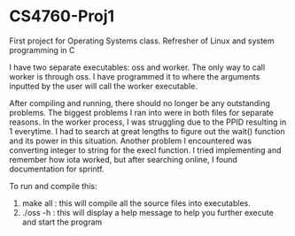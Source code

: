 # CS4760-Proj1
First project for Operating Systems class. Refresher of Linux and system programming in C

I have two separate executables: oss and worker. The only way to call worker is through oss. I have programmed it to where the arguments inputted by the user will call the worker executable. 

After compiling and running, there should no longer be any outstanding problems. The biggest problems I ran into were in both files for separate reasons. In the worker process, I was struggling due to the PPID resulting in 1 everytime. I had to search at great lengths to figure out the wait() function and its power in this situation. 
Another problem I encountered was converting integer to string for the execl function. I tried implementing and remember how iota worked, but after searching online, I found documentation for sprintf.  

To run and compile this: 
1) make all : this will compile all the source files into executables. 
2) ./oss -h : this will display a help message to help you further execute and start the program  
